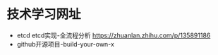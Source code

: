 # 技术学习网址


- etcd etcd实现-全流程分析 https://zhuanlan.zhihu.com/p/135891186
- github开源项目-build-your-own-x



